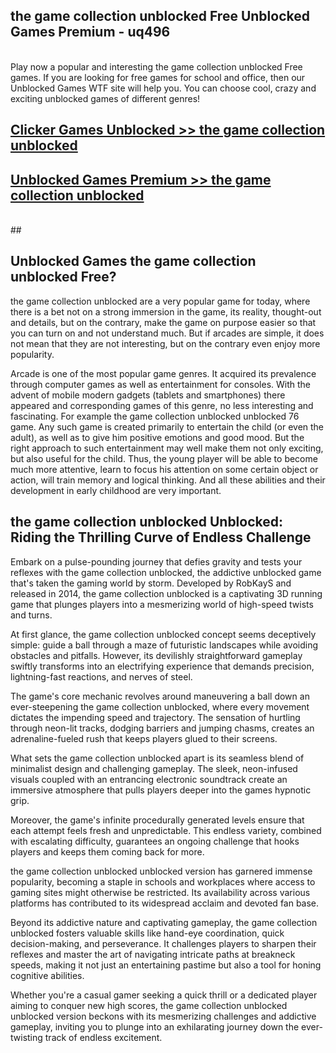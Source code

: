 ## the game collection unblocked Free Unblocked Games Premium - uq496 <br>
<br>
Play now a popular and interesting the game collection unblocked Free games. If you are looking for free games for school and office, then our Unblocked Games WTF site will help you. You can choose cool, crazy and exciting unblocked games of different genres!


##  [Clicker Games Unblocked >> the game collection unblocked](http://freeplayer.one?title=the_game_collection_unblocked&ref=05)

##  [Unblocked Games Premium >> the game collection unblocked](http://freeplayer.one?title=the_game_collection_unblocked&ref=05)
  <br>
  ##



## Unblocked Games the game collection unblocked Free?

the game collection unblocked are a very popular game for today, where there is a bet not on a strong immersion in the game, its reality, thought-out and details, but on the contrary, make the game on purpose easier so that you can turn on and not understand much. But if arcades are simple, it does not mean that they are not interesting, but on the contrary even enjoy more popularity.

Arcade is one of the most popular game genres. It acquired its prevalence through computer games as well as entertainment for consoles. With the advent of mobile modern gadgets (tablets and smartphones) there appeared and corresponding games of this genre, no less interesting and fascinating. For example the game collection unblocked unblocked 76 game. Any such game is created primarily to entertain the child (or even the adult), as well as to give him positive emotions and good mood. But the right approach to such entertainment may well make them not only exciting, but also useful for the child. Thus, the young player will be able to become much more attentive, learn to focus his attention on some certain object or action, will train memory and logical thinking. And all these abilities and their development in early childhood are very important.

##  the game collection unblocked Unblocked: Riding the Thrilling Curve of Endless Challenge

Embark on a pulse-pounding journey that defies gravity and tests your reflexes with the game collection unblocked, the addictive unblocked game that's taken the gaming world by storm. Developed by RobKayS and released in 2014, the game collection unblocked is a captivating 3D running game that plunges players into a mesmerizing world of high-speed twists and turns.

At first glance, the game collection unblocked concept seems deceptively simple: guide a ball through a maze of futuristic landscapes while avoiding obstacles and pitfalls. However, its devilishly straightforward gameplay swiftly transforms into an electrifying experience that demands precision, lightning-fast reactions, and nerves of steel.

The game's core mechanic revolves around maneuvering a ball down an ever-steepening the game collection unblocked, where every movement dictates the impending speed and trajectory. The sensation of hurtling through neon-lit tracks, dodging barriers and jumping chasms, creates an adrenaline-fueled rush that keeps players glued to their screens.

What sets the game collection unblocked apart is its seamless blend of minimalist design and challenging gameplay. The sleek, neon-infused visuals coupled with an entrancing electronic soundtrack create an immersive atmosphere that pulls players deeper into the games hypnotic grip.

Moreover, the game's infinite procedurally generated levels ensure that each attempt feels fresh and unpredictable. This endless variety, combined with escalating difficulty, guarantees an ongoing challenge that hooks players and keeps them coming back for more.

the game collection unblocked unblocked version has garnered immense popularity, becoming a staple in schools and workplaces where access to gaming sites might otherwise be restricted. Its availability across various platforms has contributed to its widespread acclaim and devoted fan base.

Beyond its addictive nature and captivating gameplay, the game collection unblocked fosters valuable skills like hand-eye coordination, quick decision-making, and perseverance. It challenges players to sharpen their reflexes and master the art of navigating intricate paths at breakneck speeds, making it not just an entertaining pastime but also a tool for honing cognitive abilities.

Whether you're a casual gamer seeking a quick thrill or a dedicated player aiming to conquer new high scores, the game collection unblocked unblocked version beckons with its mesmerizing challenges and addictive gameplay, inviting you to plunge into an exhilarating journey down the ever-twisting track of endless excitement.
